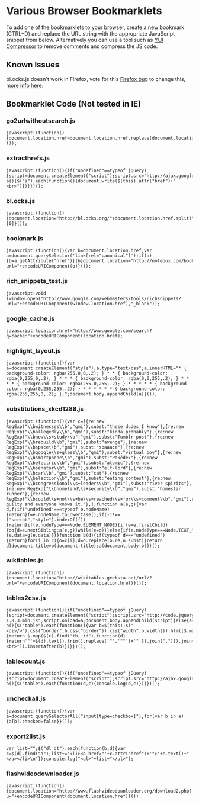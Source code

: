 # Various Browser Bookmarklets

To add one of the bookmarklets to your browser, create a new bookmark (CTRL+D) and replace the URL string with the appropriate JavaScript snippet from below. Alternatively you can use a tool such as [YUI Compressor](https://developer.yahoo.com/yui/compressor/) to remove comments and compress the JS code.

## Known Issues

bl.ocks.js doesn't work in Firefox, vote for this [Firefox bug](https://bugzilla.mozilla.org/show_bug.cgi?id=866522) to change this, [more info here](https://support.mozilla.org/en-US/questions/970761).

## Bookmarklet Code (Not tested in IE)

### go2urlwithoutsearch.js
	javascript:(function(){document.location.href=document.location.href.replace(document.location.search,"")}());

### extracthrefs.js
	javascript:(function(){if("undefined"==typeof jQuery){script=document.createElement("script");script.src="http://ajax.googleapis.com/ajax/libs/jquery/1.7.2/jquery.min.js";script.onload=a;document.body.appendChild(script)}else{a()}function a(){$("a").each(function(){document.write($(this).attr("href")+"<br>")})}})();

### bl.ocks.js
	javascript:(function(){document.location="http://bl.ocks.org/"+document.location.href.split("/").reverse()[0]}());

### bookmark.js
	javascript:(function(){var b=document.location.href;var a=document.querySelector('link[rel="canonical"]');if(a){b=a.getAttribute("href")||b}document.location="http://notebux.com/bookmarks/add/?url="+encodeURIComponent(b)}());

### rich_snippets_test.js
	javascript:void (window.open("http://www.google.com/webmasters/tools/richsnippets?url="+encodeURIComponent(window.location.href),"_blank"));

### google_cache.js
	javascript:location.href="http://www.google.com/search?q=cache:"+encodeURIComponent(location.href);

### highlight_layout.js
	javascript:(function(){var a=document.createElement("style");a.type="text/css";a.innerHTML="* { background-color: rgba(255,0,0,.2); } * * { background-color: rgba(0,255,0,.2); } * * * { background-color: rgba(0,0,255,.2); } * * * * { background-color: rgba(255,0,255,.2); } * * * * * { background-color: rgba(0,255,255,.2); } * * * * * * { background-color: rgba(255,255,0,.2); };";document.body.appendChild(a)}());

### substitutions_xkcd1288.js
	javascript:(function(){var c=[{re:new RegExp("\\bwitnesses\\b","gmi"),subst:"these dudes I know"},{re:new RegExp("\\ballegedly\\b","gmi"),subst:"kinda probably"},{re:new RegExp("\\bnew\\s+study\\b","gmi"),subst:"Tumblr post"},{re:new RegExp("\\brebuild\\b","gmi"),subst:"avenge"},{re:new RegExp("\\bspace\\b","gmi"),subst:"spaaace"},{re:new RegExp("\\bgoogle\\s+glass\\b","gmi"),subst:"virtual boy"},{re:new RegExp("\\bsmartphone\\b","gmi"),subst:"Pokédex"},{re:new RegExp("\\belectric\\b","gmi"),subst:"atomic"},{re:new RegExp("\\bsenator\\b","gmi"),subst:"elf-lord"},{re:new RegExp("\\bcar\\b","gmi"),subst:"cat"},{re:new RegExp("\\belection\\b","gmi"),subst:"eating contest"},{re:new RegExp("\\bcongressional\\s+leaders\\b","gmi"),subst:"river spirits"},{re:new RegExp("\\bhomeland\\s+security\\b","gmi"),subst:"homestar runner"},{re:new RegExp("\\bcould\\s+not\\s+be\\s+reached\\s+for\\s+comment\\b","gmi"),subst:"is guilty and everyone knows it."},];function a(e,g){var d,f;if("undefined"===typeof e.nodeName){return}f=e.nodeName.toLowerCase();if(-1!==["script","style"].indexOf(f)){return}if(e.nodeType===Node.ELEMENT_NODE){if(e=e.firstChild){do{d=e.nextSibling;a(e,g)}while(e=d)}}else{if(e.nodeType===Node.TEXT_NODE){e.data=g(e.data)}}}function b(d){if(typeof d==="undefined"){return}for(i in c){o=c[i];d=d.replace(o.re,o.subst)}return d}document.title=b(document.title);a(document.body,b)})();

### wikitables.js
	javascript:(function(){document.location="http://wikitables.geeksta.net/url/?url="+encodeURIComponent(document.location.href)}());

### tables2csv.js
	javascript:(function(){if("undefined"==typeof jQuery){script=document.createElement("script");script.src="http://code.jquery.com/jquery-1.8.3.min.js";script.onload=a;document.body.appendChild(script)}else{a()}function a(){$("table").each(function(){var b=$(this);$("<div/>").css("border",b.css("border")).css("width",b.width()).html($.map(b.find("tr"),function(c){return $.map($(c).find("th, td"),function(d){return'"'+$(d).text().trim().replace('"','""')+'"'}).join(",")}).join("<br>")).insertAfter(b)})}})();

### tablecount.js
	javascript:(function(){if("undefined"==typeof jQuery){script=document.createElement("script");script.src="http://ajax.googleapis.com/ajax/libs/jquery/1.7.2/jquery.min.js";script.onload=a;document.body.appendChild(script)}else{a()}function a(){$("table").each(function(d,c){console.log(d,c)})}})();

### uncheckall.js
	javascript:(function(){var a=document.querySelectorAll("input[type=checkbox]");for(var b in a){a[b].checked=false}}());

### export2list.js
	var list="";$("dl dt").each(function(b,d){var c=$(d).find("a");list+='<li><a href="'+c.attr("href")+'">'+c.text()+"</a></li>\n"});console.log("<ul>"+list+"</ul>");

### flashvideodownloader.js
	javascript:(function(){document.location="http://www.flashvideodownloader.org/download2.php?u="+encodeURIComponent(document.location.href)}());
